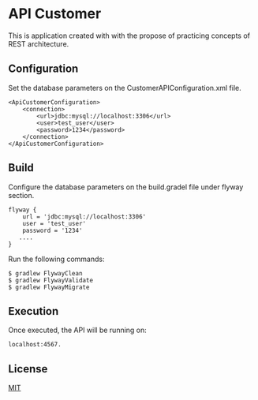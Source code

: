# API Customer

This is application created with with the propose of practicing concepts of REST architecture.


## Configuration

Set the database parameters on the CustomerAPIConfiguration.xml file.

```
<ApiCustomerConfiguration>
    <connection>
        <url>jdbc:mysql://localhost:3306</url>
        <user>test_user</user>
        <password>1234</password>
    </connection>
</ApiCustomerConfiguration>
```

## Build
Configure the database parameters on the build.gradel file under flyway section.

```
flyway {
    url = 'jdbc:mysql://localhost:3306'
    user = 'test_user'
    password = '1234'
   ....
}
```
Run the following commands:

```
$ gradlew FlywayClean
$ gradlew FlywayValidate
$ gradlew FlywayMigrate
```

## Execution
Once executed, the API will be running on:
```
localhost:4567.
```

## License
[MIT](https://choosealicense.com/licenses/mit/)
